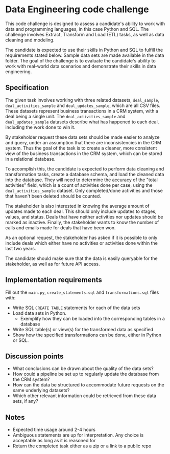 # Data Engineering code challenge

This code challenge is designed to assess a candidate's ability to work with data and programming languages, in this case Python and SQL. The challenge involves Extract, Transform and Load (ETL) tasks, as well as data cleaning and modeling.

The candidate is expected to use their skills in Python and SQL to fulfill the requirements stated below. Sample data sets are made available in the data folder.
The goal of the challenge is to evaluate the candidate's ability to work with real-world data scenarios and demonstrate their skills in data engineering.

## Specification

The given task involves working with three related datasets, `deal_sample`, `deal_activities_sample` and `deal_updates_sample`, which are all CSV files. These datasets represent business transactions in a CRM system, with a deal being a single unit. The `deal_activities_sample` and `deal_updates_sample` datasets describe what has happened to each deal, including the work done to win it.

By stakeholder request these data sets should be made easier to analyze and query, under an assumption that there are inconsistencies in the CRM system. Thus the goal of the task is to create a cleaner, more consistent view of the business transactions in the CRM system, which can be stored in a relational database.
 
To accomplish this, the candidate is expected to perform data cleaning and transformation tasks, create a database schema, and load the cleaned data into the database. They will need to determine the accuracy of the "total activities" field, which is a count of activities done per case, using the `deal_activities_sample` dataset. Only completed/done activities and those that haven't been deleted should be counted.

The stakeholder is also interested in knowing the average amount of updates made to each deal. This should only include updates to stages, values, and status. Deals that have neither activities nor updates should be marked as inactive. Finally, the stakeholder wants to know the number of calls and emails made for deals that have been won.

As an optional request, the stakeholder has asked if it is possible to only include deals which either have no activities or activities done within the last two years.

The candidate should make sure that the data is easily queryable for the stakeholder, as well as for future API access.
## Implementation requirements
Fill out the `main.py`, `create_statements.sql` and `transformations.sql` files with:
- Write SQL `CREATE TABLE` statements for each of the data sets
- Load data sets in Python. 
	- Exemplify how they can be loaded into the corresponding tables in a database
- Write SQL table(s) or view(s) for the transformed data as specified
- Show how the specified transformations can be done, either in Python or SQL.

## Discussion points

- What conclusions can be drawn about the quality of the data sets?
- How could a pipeline be set up to regularly update the database from the CRM system?
- How can the data be structured to accommodate future requests on the same underlying datasets?
- Which other relevant information could be retrieved from these data sets, if any?

## Notes
- Expected time usage around 2-4 hours
- Ambiguous statements are up for interpretation. Any choice is acceptable as long as it is reasoned for
- Return the completed task either as a zip or a link to a public repo
